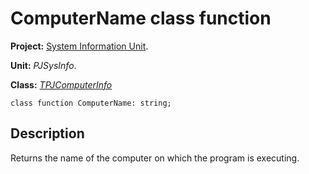 # ComputerName class function #

**Project:** [System Information Unit](SystemInformationUnit.md).

**Unit:** _PJSysInfo_.

**Class:** _[TPJComputerInfo](TPJComputerInfo.md)_

```
class function ComputerName: string;
```

## Description ##

Returns the name of the computer on which the program is executing.